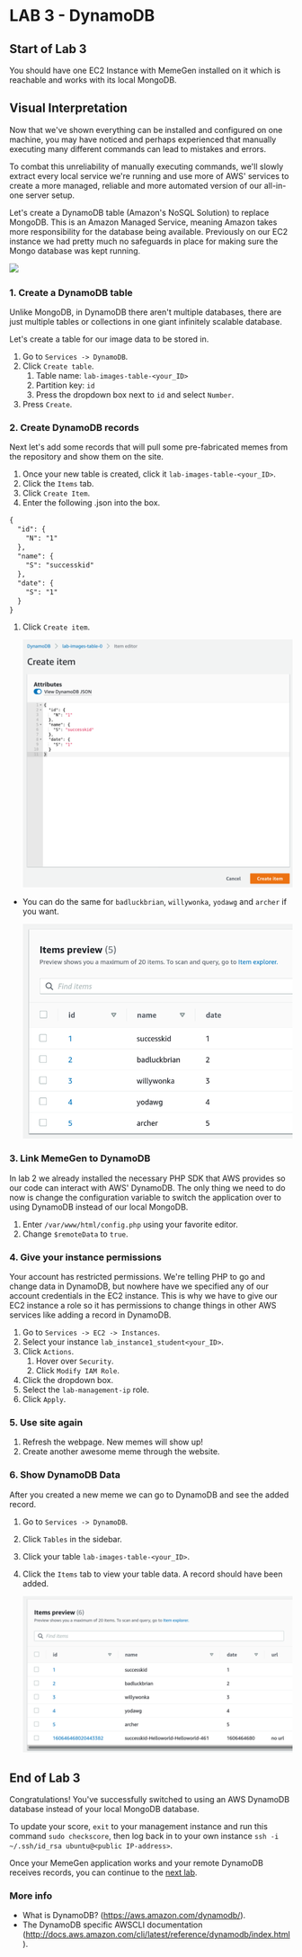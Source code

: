 # **LAB 3 - DynamoDB** #

## Start of Lab 3 ##
You should have one EC2 Instance with MemeGen installed on it which is reachable and works with its local MongoDB.

## Visual Interpretation ##
Now that we've shown everything can be installed and configured on one machine, you may have noticed and perhaps experienced that manually executing many different commands can lead to mistakes and errors.

To combat this unreliability of manually executing commands, we'll slowly extract every local service we're running and use more of AWS' services to create a more managed, reliable and more automated version of our all-in-one server setup.

Let's create a DynamoDB table (Amazon's NoSQL Solution) to replace MongoDB. This is an Amazon Managed Service, meaning Amazon takes more responsibility for the database being available. Previously on our EC2 instance we had pretty much no safeguards in place for making sure the Mongo database was kept running.

![](../Images/Lab3.png?raw=true)

### 1. Create a DynamoDB table ###
Unlike MongoDB, in DynamoDB there aren't multiple databases, there are just multiple tables or collections in one giant infinitely scalable database.

Let's create a table for our image data to be stored in.

1. Go to `Services -> DynamoDB`.
1. Click `Create table`.
    1. Table name: `lab-images-table-<your_ID>`
    1. Partition key: `id`
    1. Press the dropdown box next to `id` and select `Number`.
1. Press `Create`.

### 2. Create DynamoDB records ###
Next let's add some records that will pull some pre-fabricated memes from the repository and show them on the site.

1. Once your new table is created, click it `lab-images-table-<your_ID>`.
1. Click the `Items` tab.
1. Click `Create Item`.
1. Enter the following .json into the box.

```
{
  "id": {
    "N": "1"
  },
  "name": {
    "S": "successkid"
  },
  "date": {
    "S": "1"
  }
}
```

1. Click `Create item`.

    ![](../Images/DynamoDBAddRecord.png?raw=true)

* You can do the same for `badluckbrian`, `willywonka`, `yodawg` and `archer` if you want.

    ![](../Images/DynamoDBAddedRecords.png?raw=true)

### 3. Link MemeGen to DynamoDB ###
In lab 2 we already installed the necessary PHP SDK that AWS provides so our code can interact with AWS' DynamoDB. The only thing we need to do now is change the configuration variable to switch the application over to using DynamoDB instead of our local MongoDB.

1. Enter `/var/www/html/config.php` using your favorite editor.
1. Change `$remoteData` to `true`.

### 4. Give your instance permissions ###
Your account has restricted permissions. We're telling PHP to go and change data in DynamoDB, but nowhere have we specified any of our account credentials in the EC2 instance. This is why we have to give our EC2 instance a role so it has permissions to change things in other AWS services like adding a record in DynamoDB.

1. Go to `Services -> EC2 -> Instances`.
1. Select your instance `lab_instance1_student<your_ID>`.
1. Click `Actions`.
    1. Hover over `Security`.
    1. Click `Modify IAM Role`.
1. Click the dropdown box.
1. Select the `lab-management-ip` role.
1. Click `Apply`.

### 5. Use site again ###

1. Refresh the webpage. New memes will show up!
1. Create another awesome meme through the website.

### 6. Show DynamoDB Data ###
After you created a new meme we can go to DynamoDB and see the added record.

1. Go to `Services -> DynamoDB`.
1. Click `Tables` in the sidebar.
1. Click your table `lab-images-table-<your_ID>`.
1. Click the `Items` tab to view your table data. A record should have been added.

    ![](../Images/DynamoDBAddedRecordsOwnMeme.png?raw=true)

## End of Lab 3 ##
Congratulations! You've successfully switched to using an AWS DynamoDB database instead of your local MongoDB database.

To update your score, `exit` to your management instance and run this command `sudo checkscore`, then log back in to your own instance `ssh -i ~/.ssh/id_rsa ubuntu@<public IP-address>`.

Once your MemeGen application works and your remote DynamoDB receives records, you can continue to the [next lab](../Lab%204%20-%20ELB).

### More info ###

* What is DynamoDB? (https://aws.amazon.com/dynamodb/).
* The DynamoDB specific AWSCLI documentation (http://docs.aws.amazon.com/cli/latest/reference/dynamodb/index.html).
